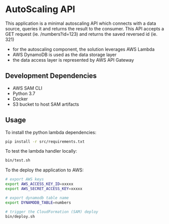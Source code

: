 # AutoScaling API
This application is a minimal autoscaling API which connects with a data source, queries it and returns the result to the consumer. This API accepts a GET request (ie. /numbers?id=123) and returns the saved reversed id (ie. 321) 

* for the autoscaling component, the solution leverages AWS Lambda
* AWS DynamoDB is used as the data storage layer
* the data access layer is represented by AWS API Gateway

## Development Dependencies
* AWS SAM CLI
* Python 3.7
* Docker
* S3 bucket to host SAM artifacts

## Usage
To install the python lambda dependencies:
```bash
pip install -r src/requirements.txt
```

To test the lambda handler locally:
```bash
bin/test.sh
```

To the deploy the application to AWS:
```bash
# export AWS keys
export AWS_ACCESS_KEY_ID=xxxxx
export AWS_SECRET_ACCESS_KEY=xxxxx

# export dynamodb table name
export DYNAMODB_TABLE=numbers

# trigger the CloudFormation (SAM) deploy
bin/deploy.sh
```
